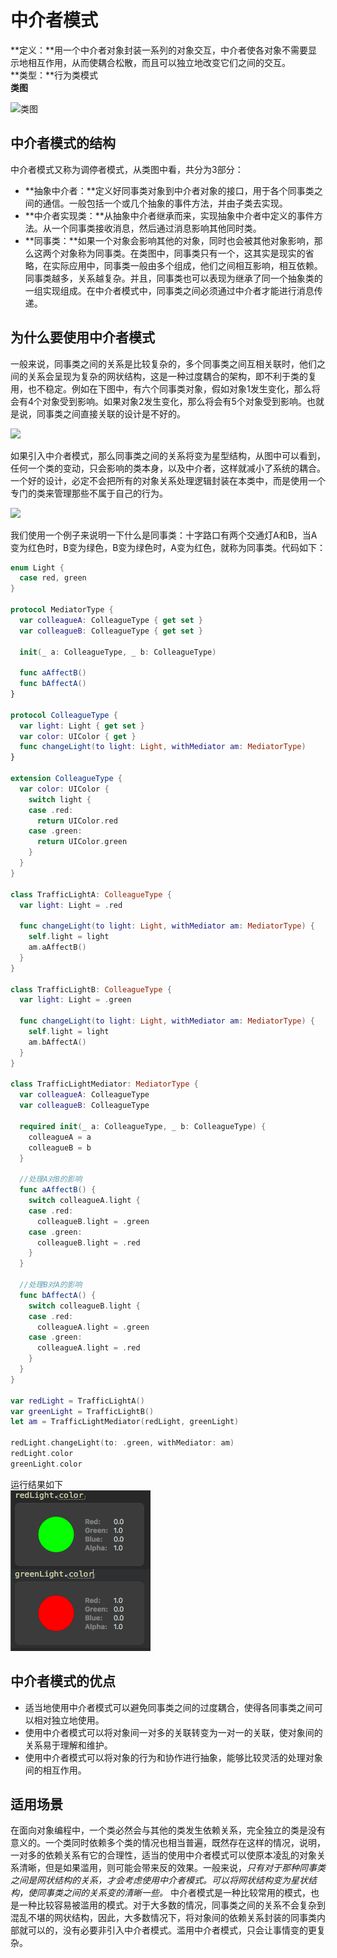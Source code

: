 # 中介者模式
**定义：**用一个中介者对象封装一系列的对象交互，中介者使各对象不需要显示地相互作用，从而使耦合松散，而且可以独立地改变它们之间的交互。<br>
**类型：**行为类模式<br>
**类图** <br>

![类图](http://wiki.jikexueyuan.com/project/java-design-pattern/images/mediator-pattern-1.jpg)

## 中介者模式的结构
中介者模式又称为调停者模式，从类图中看，共分为3部分：
* **抽象中介者：**定义好同事类对象到中介者对象的接口，用于各个同事类之间的通信。一般包括一个或几个抽象的事件方法，并由子类去实现。
* **中介者实现类：**从抽象中介者继承而来，实现抽象中介者中定义的事件方法。从一个同事类接收消息，然后通过消息影响其他同时类。
* **同事类：**如果一个对象会影响其他的对象，同时也会被其他对象影响，那么这两个对象称为同事类。在类图中，同事类只有一个，这其实是现实的省略，在实际应用中，同事类一般由多个组成，他们之间相互影响，相互依赖。同事类越多，关系越复杂。并且，同事类也可以表现为继承了同一个抽象类的一组实现组成。在中介者模式中，同事类之间必须通过中介者才能进行消息传递。
## 为什么要使用中介者模式
一般来说，同事类之间的关系是比较复杂的，多个同事类之间互相关联时，他们之间的关系会呈现为复杂的网状结构，这是一种过度耦合的架构，即不利于类的复用，也不稳定。例如在下图中，有六个同事类对象，假如对象1发生变化，那么将会有4个对象受到影响。如果对象2发生变化，那么将会有5个对象受到影响。也就是说，同事类之间直接关联的设计是不好的。

![](http://wiki.jikexueyuan.com/project/java-design-pattern/images/mediator-pattern-2.jpg)

如果引入中介者模式，那么同事类之间的关系将变为星型结构，从图中可以看到，任何一个类的变动，只会影响的类本身，以及中介者，这样就减小了系统的耦合。一个好的设计，必定不会把所有的对象关系处理逻辑封装在本类中，而是使用一个专门的类来管理那些不属于自己的行为。

![](http://wiki.jikexueyuan.com/project/java-design-pattern/images/mediator-pattern-3.jpg)

我们使用一个例子来说明一下什么是同事类：十字路口有两个交通灯A和B，当A变为红色时，B变为绿色，B变为绿色时，A变为红色，就称为同事类。代码如下：
```swift
enum Light {
  case red, green
}

protocol MediatorType {
  var colleagueA: ColleagueType { get set }
  var colleagueB: ColleagueType { get set }
  
  init(_ a: ColleagueType, _ b: ColleagueType)
  
  func aAffectB()
  func bAffectA()
}

protocol ColleagueType {
  var light: Light { get set }
  var color: UIColor { get }
  func changeLight(to light: Light, withMediator am: MediatorType)
}

extension ColleagueType {
  var color: UIColor {
    switch light {
    case .red:
      return UIColor.red
    case .green:
      return UIColor.green
    }
  }
}

class TrafficLightA: ColleagueType {
  var light: Light = .red
  
  func changeLight(to light: Light, withMediator am: MediatorType) {
    self.light = light
    am.aAffectB()
  }
}

class TrafficLightB: ColleagueType {
  var light: Light = .green
  
  func changeLight(to light: Light, withMediator am: MediatorType) {
    self.light = light
    am.bAffectA()
  }
}

class TrafficLightMediator: MediatorType {
  var colleagueA: ColleagueType
  var colleagueB: ColleagueType
  
  required init(_ a: ColleagueType, _ b: ColleagueType) {
    colleagueA = a
    colleagueB = b
  }
  
  //处理A对B的影响
  func aAffectB() {
    switch colleagueA.light {
    case .red:
      colleagueB.light = .green
    case .green:
      colleagueB.light = .red
    }
  }
  
  //处理B对A的影响
  func bAffectA() {
    switch colleagueB.light {
    case .red:
      colleagueA.light = .green
    case .green:
      colleagueA.light = .red
    }
  }
}

var redLight = TrafficLightA()
var greenLight = TrafficLightB()
let am = TrafficLightMediator(redLight, greenLight)

redLight.changeLight(to: .green, withMediator: am)
redLight.color
greenLight.color
```
运行结果如下<br>
![](https://github.com/hujewelz/DesignPatterns/blob/master/resource/mediator.png)
## 中介者模式的优点
* 适当地使用中介者模式可以避免同事类之间的过度耦合，使得各同事类之间可以相对独立地使用。
* 使用中介者模式可以将对象间一对多的关联转变为一对一的关联，使对象间的关系易于理解和维护。
* 使用中介者模式可以将对象的行为和协作进行抽象，能够比较灵活的处理对象间的相互作用。

## 适用场景
在面向对象编程中，一个类必然会与其他的类发生依赖关系，完全独立的类是没有意义的。一个类同时依赖多个类的情况也相当普遍，既然存在这样的情况，说明，一对多的依赖关系有它的合理性，适当的使用中介者模式可以使原本凌乱的对象关系清晰，但是如果滥用，则可能会带来反的效果。一般来说，*只有对于那种同事类之间是网状结构的关系，才会考虑使用中介者模式。可以将网状结构变为星状结构，使同事类之间的关系变的清晰一些。*
中介者模式是一种比较常用的模式，也是一种比较容易被滥用的模式。对于大多数的情况，同事类之间的关系不会复杂到混乱不堪的网状结构，因此，大多数情况下，将对象间的依赖关系封装的同事类内部就可以的，没有必要非引入中介者模式。滥用中介者模式，只会让事情变的更复杂。


